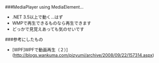 ###MediaPlayer using MediaElement...
* .NET 3.5以上で動く…はず  
* WMPで再生できるものなら再生できます
* どっかで見覚えあっても気のせいです

###参考にしたもの
* [WPF]WPFで動画再生（２）](http://blogs.wankuma.com/pizyumi/archive/2008/09/22/157314.aspx)
